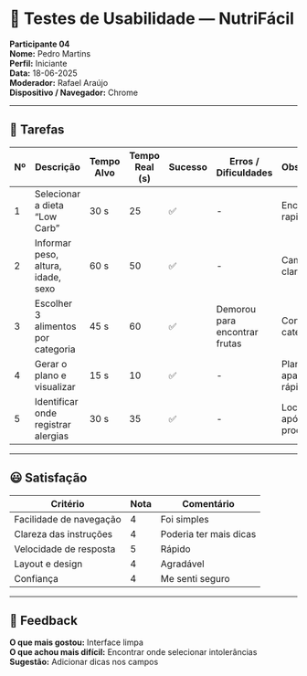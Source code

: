 # 📝 Testes de Usabilidade — NutriFácil  
**Participante 04**  
**Nome:** Pedro Martins  
**Perfil:** Iniciante  
**Data:** 18-06-2025  
**Moderador:** Rafael Araújo  
**Dispositivo / Navegador:** Chrome  

---

## 🎯 Tarefas  

| Nº | Descrição                          | Tempo Alvo | Tempo Real (s) | Sucesso | Erros / Dificuldades                  | Observações                |
|----|-------------------------------------|------------|----------------|---------|---------------------------------------|---------------------------|
| 1  | Selecionar a dieta “Low Carb”       | 30 s       | 25             | ✅       | -                                     | Encontrou rapidamente      |
| 2  | Informar peso, altura, idade, sexo  | 60 s       | 50             | ✅       | -                                     | Campos claros              |
| 3  | Escolher 3 alimentos por categoria  | 45 s       | 60             | ✅       | Demorou para encontrar frutas        | Confuso com categorias     |
| 4  | Gerar o plano e visualizar          | 15 s       | 10             | ✅       | -                                     | Plano apareceu rápido      |
| 5  | Identificar onde registrar alergias | 30 s       | 35             | ✅       | -                                     | Localizou após procurar    |

---

## 😃 Satisfação  

| Critério               | Nota | Comentário                   |
|------------------------|------|-----------------------------|
| Facilidade de navegação | 4    | Foi simples                  |
| Clareza das instruções  | 4    | Poderia ter mais dicas       |
| Velocidade de resposta  | 5    | Rápido                       |
| Layout e design         | 4    | Agradável                    |
| Confiança               | 4    | Me senti seguro              |

---

## 💬 Feedback  

**O que mais gostou:** Interface limpa  
**O que achou mais difícil:** Encontrar onde selecionar intolerâncias  
**Sugestão:** Adicionar dicas nos campos
